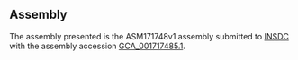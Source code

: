 

Assembly
--------

The assembly presented is the ASM171748v1 assembly submitted to
[INSDC](http://www.insdc.org) with the assembly accession
[GCA\_001717485.1](http://www.ebi.ac.uk/ena/data/view/GCA_001717485.1).
